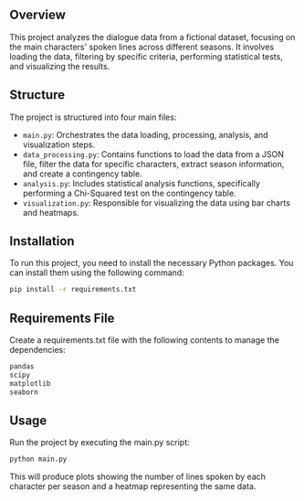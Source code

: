 ## Overview

This project analyzes the dialogue data from a fictional dataset, focusing on the main characters' spoken lines across different seasons. It involves loading the data, filtering by specific criteria, performing statistical tests, and visualizing the results.

## Structure

The project is structured into four main files:

- `main.py`: Orchestrates the data loading, processing, analysis, and visualization steps.
- `data_processing.py`: Contains functions to load the data from a JSON file, filter the data for specific characters, extract season information, and create a contingency table.
- `analysis.py`: Includes statistical analysis functions, specifically performing a Chi-Squared test on the contingency table.
- `visualization.py`: Responsible for visualizing the data using bar charts and heatmaps.

## Installation

To run this project, you need to install the necessary Python packages. You can install them using the following command:

```bash
pip install -r requirements.txt
```

## Requirements File

Create a requirements.txt file with the following contents to manage the dependencies:

```bash
pandas
scipy
matplotlib
seaborn
```

## Usage

Run the project by executing the main.py script:

``` bash
python main.py
```

This will produce plots showing the number of lines spoken by each character per season and a heatmap representing the same data.

